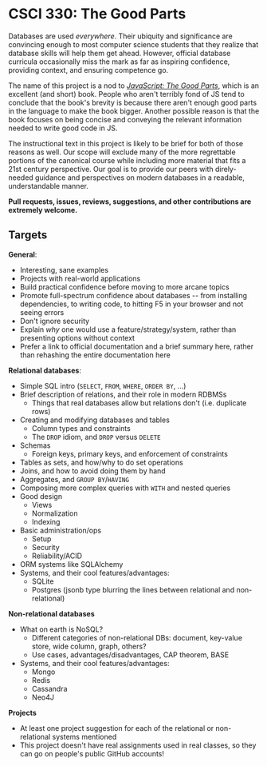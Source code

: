 CSCI 330: The Good Parts
========================

Databases are used *everywhere*. Their ubiquity and significance are convincing enough to most computer science students that they realize that database skills will help them get ahead. However, official database curricula occasionally miss the mark as far as inspiring confidence, providing context, and ensuring competence go.

The name of this project is a nod to *[JavaScript: The Good Parts](http://shop.oreilly.com/product/9780596517748.do)*, which is an excellent (and short) book. People who aren't terribly fond of JS tend to conclude that the book's brevity is because there aren't enough good parts in the language to make the book bigger. Another possible reason is that the book focuses on being concise and conveying the relevant information needed to write good code in JS. 

The instructional text in this project is likely to be brief for both of those reasons as well. Our scope will exclude many of the more regrettable portions of the canonical course while including more material that fits a 21st century perspective. Our goal is to provide our peers with direly-needed guidance and perspectives on modern databases in a readable, understandable manner.

**Pull requests, issues, reviews, suggestions, and other contributions are extremely welcome.**

Targets
-------

**General**:
- Interesting, sane examples
- Projects with real-world applications
- Build practical confidence before moving to more arcane topics
- Promote full-spectrum confidence about databases -- from installing dependencies, to writing code, to hitting F5 in your browser and not seeing errors
- Don't ignore security
- Explain *why* one would use a feature/strategy/system, rather than presenting options without context
- Prefer a link to official documentation and a brief summary here, rather than rehashing the entire documentation here

**Relational databases**:
- Simple SQL intro (`SELECT`, `FROM`, `WHERE`, `ORDER BY`, ...)
- Brief description of relations, and their role in modern RDBMSs
    - Things that real databases allow but relations don't (i.e. duplicate rows)
- Creating and modifying databases and tables
    - Column types and constraints
    - The `DROP` idiom, and `DROP` versus `DELETE`
- Schemas
    - Foreign keys, primary keys, and enforcement of constraints
- Tables as sets, and how/why to do set operations
- Joins, and how to avoid doing them by hand
- Aggregates, and `GROUP BY`/`HAVING`
- Composing more complex queries with `WITH` and nested queries
- Good design
    - Views
    - Normalization
    - Indexing
- Basic administration/ops
    - Setup
    - Security
    - Reliability/ACID
- ORM systems like SQLAlchemy
- Systems, and their cool features/advantages:
    - SQLite
    - Postgres (jsonb type blurring the lines between relational and non-relational)

**Non-relational databases**
- What on earth is NoSQL?
    - Different categories of non-relational DBs: document, key-value store, wide column, graph, others?
    - Use cases, advantages/disadvantages, CAP theorem, BASE
- Systems, and their cool features/advantages:
    - Mongo
    - Redis
    - Cassandra
    - Neo4J

**Projects**
- At least one project suggestion for each of the relational or non-relational systems mentioned
- This project doesn't have real assignments used in real classes, so they can go on people's public GitHub accounts!
